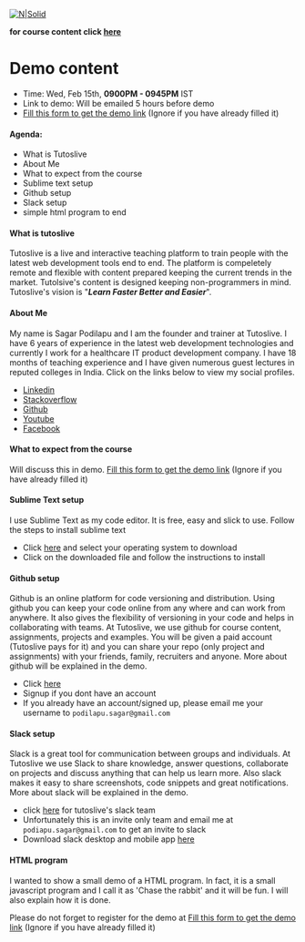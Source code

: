 [![N|Solid](http://www.tutoslive.com/img/logo_caption.png)](https://tutoslive.com)

**for course content click [here](https://github.com/tutoslive/batch1_content/blob/master/course_content.md)**

# Demo content
-   Time: Wed, Feb 15th, **0900PM - 0945PM** IST
-   Link to demo: Will be emailed 5 hours before demo
-   [Fill this form to get the demo link](https://goo.gl/forms/qrDFFKTaGQadzorj1) (Ignore if you have already filled it)

#### Agenda:
- What is Tutoslive
- About Me
- What to expect from the course
- Sublime text setup
- Github setup
- Slack setup
- simple html program to end

#### What is tutoslive
Tutoslive is a live and interactive teaching platform to train people with the latest web development tools end to end. The platform is compeletely remote and flexible with content prepared keeping the current trends in the market. Tutolsive's content is designed keeping non-programmers in mind. Tutoslive's vision is "**_Learn Faster Better and Easier_**".

#### About Me
My name is Sagar Podilapu and I am the founder and trainer at Tutoslive. I have 6 years of experience in the latest web development technologies and currently I work for a healthcare IT product development company. I have 18 months of teaching experience and I have given numerous guest lectures in reputed colleges in India. Click on the links below to view my social profiles.
- [Linkedin](https://in.linkedin.com/in/sagarpodilapu)
- [Stackoverflow](http://stackoverflow.com/users/2017250/spod)
- [Github](https://github.com/sagarpodilapu)
- [Youtube](https://www.youtube.com/user/tutoslivideos)
- [Facebook](https://www.facebook.com/groups/tutoslive/)

#### What to expect from the course
Will discuss this in demo. [Fill this form to get the demo link](https://goo.gl/forms/qrDFFKTaGQadzorj1) (Ignore if you have already filled it)

#### Sublime Text setup
I use Sublime Text as my code editor. It is free, easy and slick to use. Follow the steps to install sublime text
- Click [here](https://www.sublimetext.com/3) and select your operating system to download
- Click on the downloaded file and follow the instructions to install

#### Github setup
Github is an online platform for code versioning and distribution. Using github you can keep your code online from any where and can work from anywhere. It also gives the flexibility of versioning in your code and helps in collaborating with teams. At Tutoslive, we use github for course content, assignments, projects and examples.
You will be given a paid account (Tutoslive pays for it) and you can share your repo (only project and assignments) with your friends, family, recruiters and anyone.
More about github will be explained in the demo.
- Click [here](https://github.com/)
- Signup if you dont have an account
- If you already have an account/signed up, please email me your username to `podilapu.sagar@gmail.com`

#### Slack setup
Slack is a great tool for communication between groups and individuals. At Tutoslive we use Slack to share knowledge, answer questions, collaborate on projects and discuss anything that can help us learn more. Also slack makes it easy to share screenshots, code snippets and great notifications. More about slack will be explained in the demo.
- click [here](https://tutoslive.slack.com/) for tutoslive's slack team
- Unfortunately this is an invite only team and email me at `podiapu.sagar@gmail.com` to get an invite to slack
- Download slack desktop and mobile app [here](https://slack.com/downloads)

#### HTML program
I wanted to show a small demo of a HTML program. In fact, it is a small javascript program and I call it as 'Chase the rabbit' and it will be fun. I will also explain how it is done.

Please do not forget to register for the demo at [Fill this form to get the demo link](https://goo.gl/forms/qrDFFKTaGQadzorj1) (Ignore if you have already filled it)
